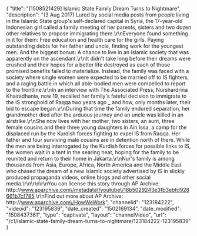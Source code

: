 {
    "title": "[1508521429] Islamic State Family Dream Turns to Nightmare",
    "description": "(3 Aug 2017) Lured by social media posts from people living in the Islamic State group's self-declared capital in Syria, the 17-year-old Indonesian girl called a family meeting of her parents, sisters and two dozen other relatives to propose immigrating there.\r\nEveryone found something in it for them: Free education and health care for the girls. Paying outstanding debts for her father and uncle, finding work for the youngest men. And the biggest bonus: A chance to live in an Islamic society that was apparently on the ascendant.\r\nIt didn't take long before their dreams were crushed and their hopes for a better life destroyed as each of those promised benefits failed to materialize. Instead, the family was faced with a society where single women were expected to be married off to IS fighters, and a raging battle in which all able-bodied men were compelled to report to the frontline.\r\nIn an interview with The Associated Press, Nurshardrina Khairadhania, now 19, recalled her family's fateful decision to immigrate to the IS stronghold of Raqqa two years ago _ and how, only months later, their bid to escape began.\r\nDuring that time the family endured separation, her grandmother died after the arduous journey and an uncle was killed in an airstrike.\r\nShe now lives with her mother, two sisters, an aunt, three female cousins and their three young daughters in Ain Issa, a camp for the displaced run by the Kurdish forces fighting to expel IS from Raqqa. Her father and four surviving male cousins are in detention north of there. While the men are being interrogated by the Kurdish forces for possible links to IS, the women wait in a tent in the searing heat, hoping for the family to be reunited and return to their home in Jakarta.\r\nNur's family is among thousands from Asia, Europe, Africa, North America and the Middle East who chased the dream of a new Islamic society advertised by IS in slickly produced propaganda videos, online blogs and other social media.\r\n\r\n\r\nYou can license this story through AP Archive: http:\/\/www.aparchive.com\/metadata\/youtube\/18b5029243e3fb3ebfd928661b7cf785 \r\nFind out more about AP Archive: http:\/\/www.aparchive.com\/HowWeWork",
    "channelid": "123184222",
    "videoid": "123195839",
    "date_created": "1502169134",
    "date_modified": "1508437361",
    "type": "captivate",
    "layout": "channelVideo",
    "url": "\/c1\/islamic-state-family-dream-turns-to-nightmare\/123184222-123195839"
}